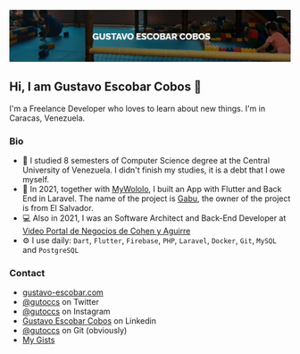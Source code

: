 ![banner](https://raw.githubusercontent.com/gutoccs/gutoccs/main/top_image.jpg)

## Hi, I am Gustavo Escobar Cobos :wave:

I'm a Freelance Developer who loves to learn about new things. I'm in Caracas, Venezuela.

### Bio

- 🏢 I studied 8 semesters of Computer Science degree at the Central University of Venezuela. I didn't finish my studies, it is a debt that I owe myself.
- 📱 In 2021, together with [MyWololo](https://mywololo.com), I built an App with Flutter and Back End in Laravel. The name of the project is [Gabu](https://gabu.app), the owner of the project is from El Salvador.
- 💻 Also in 2021, I was an Software Architect and Back-End Developer at [Video Portal de Negocios de Cohen y Aguirre](https://videoportaldenegocios.es)
- ⚙️ I use daily: `Dart`, `Flutter`, `Firebase`, `PHP`, `Laravel`, `Docker`, `Git`, `MySQL` and `PostgreSQL`

### Contact

- [gustavo-escobar.com](https://gustavo-escobar.com/)
- [@gutoccs](https://twitter.com/gutoccs) on Twitter
- [@gutoccs](https://instagram.com/gutoccs) on Instagram
- [Gustavo Escobar Cobos](https://www.linkedin.com/in/gutoccs) on Linkedin
- [@gutoccs](https://github.com/gutoccs) on Git (obviously)
- [My Gists](https://gist.github.com/gutoccs)
